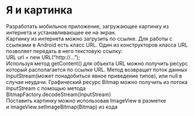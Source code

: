 # Я и картинка
Разработать мобильное приложение, загружающее картинку из интернета и устанавливающее
ее на экран.<br>
Картинку из интернета можно загрузить по ссылке. Для работы с ссылками в Android есть класс URL. Один из конструкторов класса URL позволяет передать в него текстовую ссылку:<br>
URL url = new URL(“http://...”);<br>
Используя метод getContent() для объекта URL можно получить ресурс который
располагается по ссылке URL. Метод возвращет поток данных InputStream(может понадобиться явное приведение типов), или null в
случае неудачи. Графический ресурс Bitmap можно получить из потока InputStream с помощью метода
BitmapFactory.decodeStream(InputStream)<br>
Поставить картинку можно использовав ImageView в разметке<br>
и imageView.setImageBitmap(Bitmap) из кода